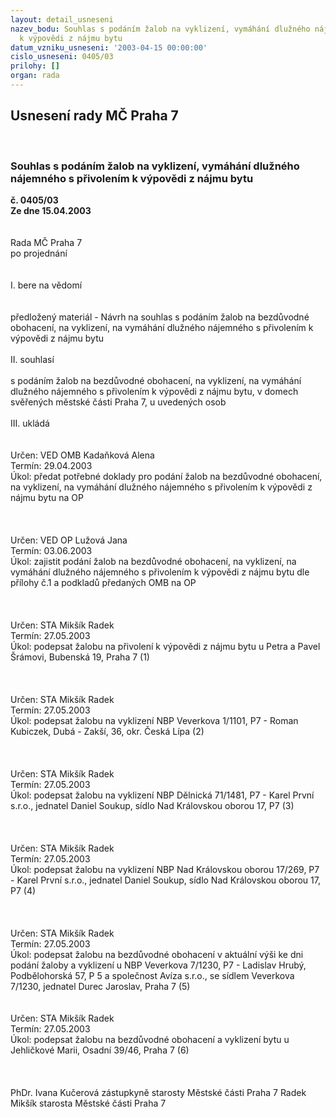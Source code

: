 ```yaml
---
layout: detail_usneseni
nazev_bodu: Souhlas s podáním žalob na vyklizení, vymáhání dlužného nájemného s přivolením
  k výpovědi z nájmu bytu
datum_vzniku_usneseni: '2003-04-15 00:00:00'
cislo_usneseni: 0405/03
prilohy: []
organ: rada
---
```

<div id="ucUsn_pList" class="usn">
	<span><h2>Usnesení rady MČ Praha 7 </h2>
<br></span><div class="standBody">
<span><h3>Souhlas s podáním žalob na vyklizení, vymáhání dlužného nájemného s přivolením k výpovědi z nájmu bytu</h3></span><div class="center">
		<strong>č. 0405/03</strong><br>
	</div>
<div class="center">
		<strong>Ze dne 15.04.2003</strong><br><br>
	</div>
<br>Rada MČ Praha 7<br>po projednání<br><br><br>I.	bere na vědomí<br><br> <br>předložený materiál - Návrh na souhlas s podáním žalob na bezdůvodné obohacení, na vyklizení, na vymáhání dlužného nájemného s přivolením k výpovědi z nájmu bytu<br><br>II.	souhlasí <br><br>s podáním žalob na bezdůvodné obohacení, na vyklizení, na vymáhání dlužného nájemného s přivolením k výpovědi z nájmu bytu, v domech svěřených městské části Praha 7, u uvedených osob<br><br>III.	ukládá <br><br> <br>Určen:	VED OMB Kadaňková Alena<br>Termín: 29.04.2003<br>Úkol:	předat potřebné doklady pro podání žalob na bezdůvodné obohacení, na vyklizení, na vymáhání dlužného nájemného s přivolením k výpovědi z nájmu bytu na OP<br> <br><br> <br>Určen:	VED OP Lužová Jana<br>Termín: 03.06.2003<br>Úkol:	zajistit podání žalob na bezdůvodné obohacení, na vyklizení, na vymáhání dlužného nájemného s přivolením k výpovědi z nájmu bytu dle přílohy  č.1 a podkladů předaných OMB na OP<br> <br><br> <br>Určen:	STA Mikšík Radek<br>Termín: 27.05.2003<br>Úkol:	podepsat žalobu na přivolení k výpovědi z nájmu bytu u Petra a Pavel Šrámovi, Bubenská 19, Praha 7 (1)<br> <br><br> <br>Určen:	STA Mikšík Radek<br>Termín: 27.05.2003<br>Úkol:	podepsat  žalobu na vyklizení NBP Veverkova 1/1101, P7 - Roman Kubiczek, Dubá - Zakší, 36, okr. Česká Lípa (2) <br> <br><br> <br>Určen:	STA Mikšík Radek<br>Termín: 27.05.2003<br>Úkol:	podepsat žalobu na vyklizení NBP Dělnická 71/1481, P7 - Karel První s.r.o., jednatel Daniel Soukup, sídlo Nad Královskou oborou 17, P7 (3) <br> <br> <br> <br>Určen:	STA Mikšík Radek<br>Termín: 27.05.2003<br>Úkol:	podepsat  žalobu na vyklizení NBP Nad Královskou oborou 17/269, P7 - Karel První s.r.o., jednatel Daniel Soukup, sídlo Nad Královskou oborou 17, P7 (4) <br> <br><br> <br>Určen:	STA Mikšík Radek<br>Termín: 27.05.2003<br>Úkol:	podepsat žalobu na bezdůvodné obohacení v aktuální výši ke dni podání žaloby a vyklizení u NBP Veverkova 7/1230, P7 - Ladislav Hrubý, Podbělohorská 57, P 5 a společnost Avíza s.r.o., se sídlem Veverkova 7/1230, jednatel Durec Jaroslav, Praha 7 (5) <br> <br> <br>Určen:	STA Mikšík Radek<br>Termín: 27.05.2003<br>Úkol:	podepsat žalobu na bezdůvodné obohacení a vyklizení bytu u Jehličkové Marii, Osadní 39/46, Praha 7 (6) <br> <br><br>	<br>PhDr. Ivana Kučerová zástupkyně starosty Městské části Praha 7	 Radek Mikšík starosta Městské části Praha 7<br>	<br><br>
</div>
</div>